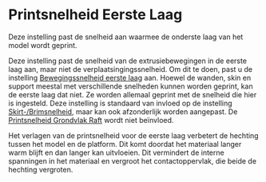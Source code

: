 Printsnelheid Eerste Laag
====
Deze instelling past de snelheid aan waarmee de onderste laag van het model wordt geprint.

Deze instelling past de snelheid van de extrusiebewegingen in de eerste laag aan, maar niet de verplaatsingingssnelheid. Om dit te doen, past u de instelling [Bewegingssnelheid eerste laag](speed_travel_layer_0.md) aan. Hoewel de wanden, skin en support meestal met verschillende snelheden kunnen worden geprint, kan de eerste laag dat niet. Ze worden allemaal geprint met de snelheid die hier is ingesteld. Deze instelling is standaard van invloed op de instelling [Skirt-/Brimsnelheid](skirt_brim_speed.md), maar kan ook afzonderlijk worden aangepast. De [Printsnelheid Grondvlak Raft](../platform_adhesion/raft_base_speed.md) wordt niet beïnvloed.


Het verlagen van de printsnelheid voor de eerste laag verbetert de hechting tussen het model en de platform. Dit komt doordat het materiaal langer warm blijft en dan langer kan uitvloeien. Dit vermindert de interne spanningen in het materiaal en vergroot het contactoppervlak, die beide de hechting vergroten.